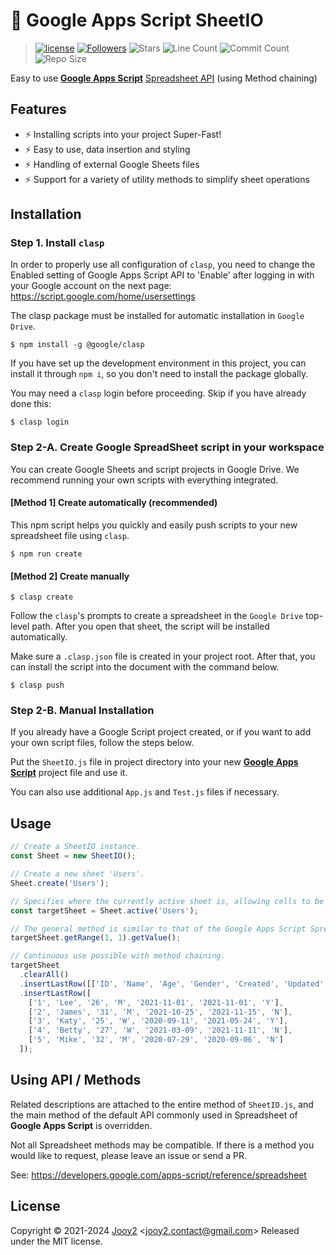 # 🔌 Google Apps Script SheetIO

> [![license](https://img.shields.io/badge/license-MIT-blue.svg)](https://github.com/jooy2/google-apps-script-sheetio/blob/master/LICENSE) [![Followers](https://img.shields.io/github/followers/jooy2?style=social)](https://github.com/jooy2) ![Stars](https://img.shields.io/github/stars/jooy2/google-apps-script-sheetio?style=social) ![Line Count](https://img.shields.io/tokei/lines/github/jooy2/google-apps-script-sheetio) ![Commit Count](https://img.shields.io/github/commit-activity/y/jooy2/google-apps-script-sheetio) ![Repo Size](https://img.shields.io/github/repo-size/jooy2/google-apps-script-sheetio)

Easy to use **[Google Apps Script](https://script.google.com)** [Spreadsheet API](https://developers.google.com/apps-script/reference/spreadsheet) (using Method chaining)

## Features

- ⚡️ Installing scripts into your project Super-Fast!
- ⚡️ Easy to use, data insertion and styling
- ⚡️ Handling of external Google Sheets files
- ⚡️ Support for a variety of utility methods to simplify sheet operations

## Installation

### Step 1. Install `clasp`

In order to properly use all configuration of `clasp`, you need to change the Enabled setting of Google Apps Script API to 'Enable' after logging in with your Google account on the next page: https://script.google.com/home/usersettings

The clasp package must be installed for automatic installation in `Google Drive`.

```shell
$ npm install -g @google/clasp
```

If you have set up the development environment in this project, you can install it through `npm i`, so you don't need to install the package globally.

You may need a `clasp` login before proceeding. Skip if you have already done this:

```shell
$ clasp login
```

### Step 2-A. Create Google SpreadSheet script in your workspace

You can create Google Sheets and script projects in Google Drive. We recommend running your own scripts with everything integrated.

#### [Method 1] Create automatically (recommended)

This npm script helps you quickly and easily push scripts to your new spreadsheet file using `clasp`.

```shell
$ npm run create
```

#### [Method 2] Create manually

```shell
$ clasp create
```

Follow the `clasp`'s prompts to create a spreadsheet in the `Google Drive` top-level path. After you open that sheet, the script will be installed automatically.

Make sure a `.clasp.json` file is created in your project root. After that, you can install the script into the document with the command below.

```shell
$ clasp push
```

### Step 2-B. Manual Installation

If you already have a Google Script project created, or if you want to add your own script files, follow the steps below.

Put the `SheetIO.js` file in project directory into your new **[Google Apps Script](https://script.google.com/)** project file and use it.

You can also use additional `App.js` and `Test.js` files if necessary.

## Usage

```javascript
// Create a SheetIO instance.
const Sheet = new SheetIO();

// Create a new sheet 'Users'.
Sheet.create('Users');

// Specifies where the currently active sheet is, allowing cells to be processed.
const targetSheet = Sheet.active('Users');

// The general method is similar to that of the Google Apps Script Spreadsheet.
targetSheet.getRange(1, 1).getValue();

// Continuous use possible with method chaining.
targetSheet
  .clearAll()
  .insertLastRow([['ID', 'Name', 'Age', 'Gender', 'Created', 'Updated', 'Subscription']])
  .insertLastRow([
    ['1', 'Lee', '26', 'M', '2021-11-01', '2021-11-01', 'Y'],
    ['2', 'James', '31', 'M', '2021-10-25', '2021-11-15', 'N'],
    ['3', 'Katy', '25', 'W', '2020-09-11', '2021-05-24', 'Y'],
    ['4', 'Betty', '27', 'W', '2021-03-09', '2021-11-11', 'N'],
    ['5', 'Mike', '32', 'M', '2020-07-29', '2020-09-06', 'N']
  ]);
```

## Using API / Methods

Related descriptions are attached to the entire method of `SheetIO.js`, and the main method of the default API commonly used in Spreadsheet of **Google Apps Script** is overridden.

Not all Spreadsheet methods may be compatible. If there is a method you would like to request, please leave an issue or send a PR.

See: https://developers.google.com/apps-script/reference/spreadsheet

## License

Copyright © 2021-2024 [Jooy2](https://jooy2.com) <[jooy2.contact@gmail.com](mailto:jooy2.contact@gmail.com)> Released under the MIT license.
